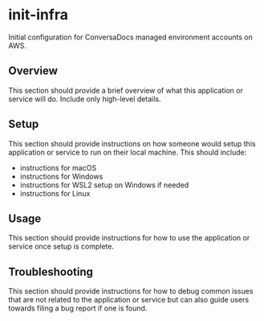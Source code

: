 # init-infra

Initial configuration for ConversaDocs managed environment accounts on AWS.

## Overview

This section should provide a brief overview of what this application or service will do. Include only high-level
details.

## Setup

This section should provide instructions on how someone would setup this application or service to run on their local
machine. This should include:

- instructions for macOS
- instructions for Windows
- instructions for WSL2 setup on Windows if needed
- instructions for Linux

## Usage

This section should provide instructions for how to use the application or service once setup is complete.

## Troubleshooting

This section should provide instructions for how to debug common issues that are not related to the application or
service but can also guide users towards filing a bug report if one is found.
